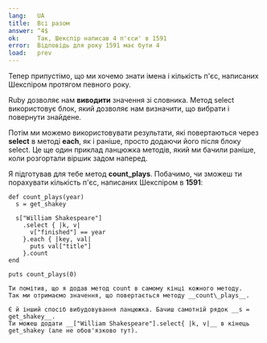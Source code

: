 ```yaml
---
lang:   UA
title:  Всі разом
answer: ^4$
ok:     Так, Шекспір написав 4 п'єси' в 1591
error:  Відповідь для року 1591 має бути 4
load:   prev
---
```


Тепер припустімо, що ми хочемо знати імена і кількість п'єс, написаних Шекспіром протягом певного року.

Ruby дозволяє нам __виводити__ значення зі словника.
Метод select використовує блок, який дозволяє нам визначити, що вибрати і повернути знайдене.

Потім ми можемо використовувати результати, які повертаються через __select__ в методі __each__, як і раніше, просто додаючи його після блоку select. Це ще один приклад ланцюжка методів, який ми бачили раніше, коли розгортали віршик задом наперед.

Я підготував для тебе метод __count\_plays__. Побачимо, чи зможеш ти порахувати кількість п'єс, написаних Шекспіром в __1591__:

    def count_plays(year)
      s = get_shakey

      s["William Shakespeare"]
        .select { |k, v|
          v["finished"] == year
        }.each { |key, val|
          puts val["title"]
        }.count
    end

    puts count_plays(0)

    Ти помітив, що я додав метод count в самому кінці кожного методу.
    Так ми отримаємо значення, що повертається методу __count\_plays__.

    Є й інший спосіб вибудовування ланцюжка. Бачиш самотній рядок __s = get_shakey__.
    Ти можеш додати __["William Shakespeare"].select{ |k, v|__ в кінець get_shakey (але не обов'язково тут).
